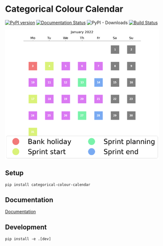 # Categorical Colour Calendar
[![PyPI version](https://badge.fury.io/py/categorical-colour-calendar.svg)](https://badge.fury.io/py/categorical-colour-calendar)
[![Documentation Status](https://readthedocs.org/projects/categorical-colour-calendar/badge/?version=latest)](https://categorical-colour-calendar.readthedocs.io/en/latest/?badge=latest)
![PyPI - Downloads](https://img.shields.io/pypi/dm/categorical-colour-calendar)
[![Build Status](https://travis-ci.com/erichards97/categorical-colour-calendar.svg?branch=main)](https://travis-ci.com/erichards97/categorical-colour-calendar)

![Example](https://raw.githubusercontent.com/erichards97/categorical-colour-calendar/main/docs/source/_static/ex1.png)


## Setup
```
pip install categorical-colour-calendar
```


## Documentation
[Documentation](https://categorical-colour-calendar.readthedocs.io/en/latest/)

## Development
```
pip install -e .[dev]
```